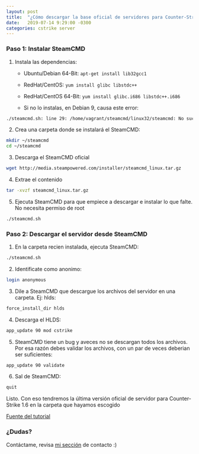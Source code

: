 ```yaml
---
layout: post
title:  "¿Cómo descargar la base oficial de servidores para Counter-Strike 1.6 en Linux?"
date:   2019-07-14 9:29:00 -0300
categories: cstrike server
---
```


### Paso 1: Instalar SteamCMD

1. Instala las dependencias:
	- Ubuntu/Debian 64-Bit: ```apt-get install lib32gcc1```
	- RedHat/CentOS: ```yum install glibc libstdc++```
	- RedHat/CentOS 64-Bit: ```yum install glibc.i686 libstdc++.i686```

	- Si no lo instalas, en Debian 9, causa este error: 
```sh
./steamcmd.sh: line 29: /home/vagrant/steamcmd/linux32/steamcmd: No such file or directory
```

2. Crea una carpeta donde se instalará el SteamCMD:

```sh
mkdir ~/steamcmd
cd ~/steamcmd
```

3. Descarga el SteamCMD oficial

```sh
wget http://media.steampowered.com/installer/steamcmd_linux.tar.gz
```

4. Extrae el contenido

```sh
tar -xvzf steamcmd_linux.tar.gz
```

5. Ejecuta SteamCMD para que empiece a descargar e instalar lo que falte. No necesita permiso de root
```sh
./steamcmd.sh
```

### Paso 2: Descargar el servidor desde SteamCMD

1. En la carpeta recien instalada, ejecuta SteamCMD:
```sh
./steamcmd.sh
```

2. Identificate como anonimo:
```sh
login anonymous
```

3. Dile a SteamCMD que descargue los archivos del servidor en una carpeta. Ej: hlds:
```sh
force_install_dir hlds
```

4. Descarga el HLDS:
```sh
app_update 90 mod cstrike
```

5. SteamCMD tiene un bug y aveces no se descargan todos los archivos. Por esa razón debes validar los archivos, con un par de veces deberian ser suficientes: 
```sh
app_update 90 validate
```

6. Sal de SteamCMD:
```sh
quit
```

Listo. Con eso tendremos la última versión oficial de servidor para Counter-Strike 1.6 en la carpeta que hayamos escogido

[Fuente del tutorial](https://developer.valvesoftware.com/wiki/SteamCMD:es#Descargar_SteamCMD)

### ¿Dudas?

Contáctame, revisa [mi sección](/contacto/) de contacto :)

